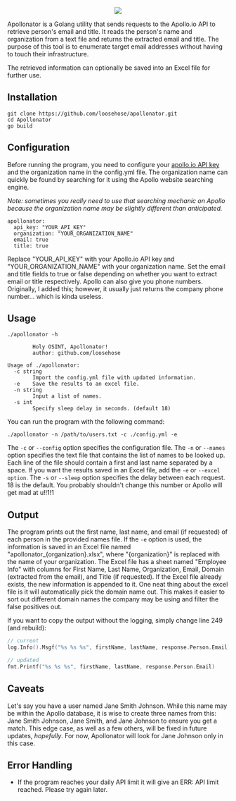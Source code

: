 <p align="center">
  <img src="https://user-images.githubusercontent.com/75705022/212420146-b2ccb43b-f803-49a9-a362-50ba4e789048.png" />
</p>

Apollonator is a Golang utility that sends requests to the Apollo.io API to retrieve person's email and title. It reads the person's name and organization from a text file and returns the extracted email and title. The purpose of this tool is to enumerate target email addresses without having to touch their infrastructure. 

The retrieved information can optionally be saved into an Excel file for further use.

## Installation

```
git clone https://github.com/loosehose/apollonator.git
cd Apollonator
go build
```

## Configuration

Before running the program, you need to configure your [apollo.io API key](https://developer.apollo.io/keys/) and the organization name in the config.yml file. The organization name can quickly be found by searching for it using the Apollo website searching engine.

*Note: sometimes you really need to use that searching mechanic on Apollo because the organization name may be slightly different than anticipated.*

```
apollonator:
  api_key: "YOUR_API_KEY"
  organization: "YOUR_ORGANIZATION_NAME"
  email: true
  title: true
```

Replace "YOUR_API_KEY" with your Apollo.io API key and "YOUR_ORGANIZATION_NAME" with your organization name. Set the email and title fields to true or false depending on whether you want to extract email or title respectively. Apollo can also give you phone numbers. Originally, I added this; however, it usually just returns the company phone number... which is kinda useless.

## Usage
```
./apollonator -h                                                                       

        Holy OSINT, Apollonator! 
        author: github.com/loosehose

Usage of ./apollonator:
  -c string
        Import the config.yml file with updated information.
  -e    Save the results to an excel file.
  -n string
        Input a list of names.
  -s int
        Specify sleep delay in seconds. (default 18)
```

You can run the program with the following command:

```
./apollonator -n /path/to/users.txt -c ./config.yml -e
```

The `-c` or `--config` option specifies the configuration file.
The `-n` or `--names` option specifies the text file that contains the list of names to be looked up. Each line of the file should contain a first and last name separated by a space.
If you want the results saved in an Excel file, add the `-e` or `--excel option`.
The `-s` or `--sleep` option specifies the delay between each request. 18 is the default. You probably shouldn't change this number or Apollo will get mad at u!!1!1

## Output

The program prints out the first name, last name, and email (if requested) of each person in the provided names file. If the `-e` option is used, the information is saved in an Excel file named "apollonator_{organization}.xlsx", where "{organization}" is replaced with the name of your organization. The Excel file has a sheet named "Employee Info" with columns for First Name, Last Name, Organization, Email, Domain (extracted from the email), and Title (if requested). If the Excel file already exists, the new information is appended to it. One neat thing about the excel file is it will automatically pick the domain name out. This makes it easier to sort out different domain names the company may be using and filter the false positives out.

If you want to copy the output without the logging, simply change line 249 (and rebuild):

```go
// current
log.Info().Msgf("%s %s %s", firstName, lastName, response.Person.Email)
```

```go
// updated
fmt.Printf("%s %s %s", firstName, lastName, response.Person.Email)
```

## Caveats

Let's say you have a user named Jane Smith Johnson. While this name may be within the Apollo database, it is wise to create three names from this: Jane Smith Johnson, Jane Smith, and Jane Johnson to ensure you get a match. This edge case, as well as a few others, will be fixed in future updates, *hopefully*. For now, Apollonator will look for Jane Johnson only in this case.

## Error Handling

- If the program reaches your daily API limit it will give an ERR: API limit reached. Please try again later.
